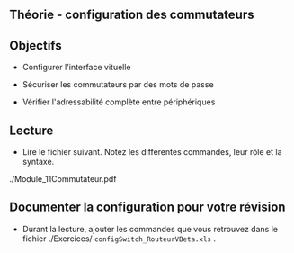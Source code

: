 ## Théorie  - configuration des commutateurs

## Objectifs

- Configurer l'interface vituelle 

- Sécuriser les commutateurs par des mots de passe 

- Vérifier l'adressabilité complète entre périphériques

## Lecture

-  Lire le fichier suivant.  Notez les différentes commandes, leur rôle et la syntaxe.

./Module_11Commutateur.pdf
 
## Documenter la configuration pour votre révision

- Durant la lecture, ajouter les commandes que vous retrouvez dans le fichier  ./Exercices/ ```configSwitch_RouteurVBeta.xls``` .
